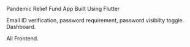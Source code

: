 Pandemic Relief Fund App 
Built Using Flutter

Email ID verification, password requirement, password visibilty toggle.
Dashboard.

All Frontend.
